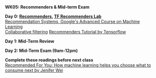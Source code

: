 **WK05: Recommenders & Mid-term Exam**  

**Day 0: [Recommenders](https://www.dropbox.com/s/4ctm2seq15fix9q/05-0%20Recommenders.pptx?dl=0), [TF Recommenders Lab](https://www.tensorflow.org/recommenders)**  
[Recommendation Systems, Google's Advanced Course on Machine Learning](https://developers.google.com/machine-learning/recommendation)  
[Collaborative filtering](https://developers.google.com/machine-learning/crash-course/embeddings/motivation-from-collaborative-filtering)
[Recommenders Tutorial by Tensorflow](https://www.tensorflow.org/recommenders/examples/basic_retrieval)  

**Day 1: Mid-Term Review**  

**Day 2: Mid-Term Exam (9am-12pm)**  

**Complete these readings before next class**  
[Recommended For You: How machine learning helps you choose what to consume next by Jenifer Wei](https://sitn.hms.harvard.edu/flash/2017/recommended-machine-learning-helps-choose-consume-next/)
